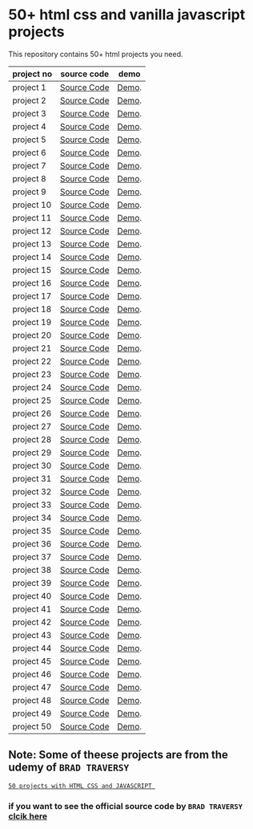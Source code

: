 # 50+ html css and vanilla javascript projects

This repository contains 50+ html projects you need.

|project no|source code|demo|
|---|---|---|
|project 1 |[Source Code](https://github.com/akzain/50htmlprojects/tree/main/project1)| [Demo](https://akzain.github.io/50htmlprojects/project1/index.html). |
|project 2 |[Source Code](https://github.com/akzain/50htmlprojects/tree/main/project2)| [Demo](https://akzain.github.io/50htmlprojects/project2/index.html). |
|project 3 |[Source Code](https://github.com/akzain/50htmlprojects/tree/main/project3)| [Demo](https://akzain.github.io/50htmlprojects/project3/index.html). |
|project 4 |[Source Code](https://github.com/akzain/50htmlprojects/tree/main/project4)| [Demo](https://akzain.github.io/50htmlprojects/project4/index.html). |
|project 5 |[Source Code](https://github.com/akzain/50htmlprojects/tree/main/project5)| [Demo](https://akzain.github.io/50htmlprojects/project5/index.html). |
|project 6 |[Source Code](https://github.com/akzain/50htmlprojects/tree/main/project6)| [Demo](https://akzain.github.io/50htmlprojects/project6/index.html). |
|project 7 |[Source Code](https://github.com/akzain/50htmlprojects/tree/main/project7)| [Demo](https://akzain.github.io/50htmlprojects/project7/index.html). |
|project 8 |[Source Code](https://github.com/akzain/50htmlprojects/tree/main/project8)| [Demo](https://akzain.github.io/50htmlprojects/project8/index.html). |
|project 9 |[Source Code](https://github.com/akzain/50htmlprojects/tree/main/project9)| [Demo](https://akzain.github.io/50htmlprojects/project9/index.html). |
|project 10|[Source Code](https://github.com/akzain/50htmlprojects/tree/main/project10)| [Demo](https://akzain.github.io/50htmlprojects/project10/index.html). |
|project 11|[Source Code](https://github.com/akzain/50htmlprojects/tree/main/project11)| [Demo](https://akzain.github.io/50htmlprojects/project11/index.html). |
|project 12|[Source Code](https://github.com/akzain/50htmlprojects/tree/main/project12)| [Demo](https://akzain.github.io/50htmlprojects/project12/index.html). |
|project 13|[Source Code](https://github.com/akzain/50htmlprojects/tree/main/project13)| [Demo](https://akzain.github.io/50htmlprojects/project13/index.html). |
|project 14|[Source Code](https://github.com/akzain/50htmlprojects/tree/main/project14)| [Demo](https://akzain.github.io/50htmlprojects/project14/index.html). |
|project 15|[Source Code](https://github.com/akzain/50htmlprojects/tree/main/project15)| [Demo](https://akzain.github.io/50htmlprojects/project15/index.html). |
|project 16|[Source Code](https://github.com/akzain/50htmlprojects/tree/main/project16)| [Demo](https://akzain.github.io/50htmlprojects/project16/index.html). |
|project 17|[Source Code](https://github.com/akzain/50htmlprojects/tree/main/project17)| [Demo](https://akzain.github.io/50htmlprojects/project17/index.html). |
|project 18|[Source Code](https://github.com/akzain/50htmlprojects/tree/main/project18)| [Demo](https://akzain.github.io/50htmlprojects/project18/index.html). |
|project 19|[Source Code](https://github.com/akzain/50htmlprojects/tree/main/project19)| [Demo](https://akzain.github.io/50htmlprojects/project19/index.html). |
|project 20|[Source Code](https://github.com/akzain/50htmlprojects/tree/main/project20)| [Demo](https://akzain.github.io/50htmlprojects/project20/index.html). |
|project 21|[Source Code](https://github.com/akzain/50htmlprojects/tree/main/project21)| [Demo](https://akzain.github.io/50htmlprojects/project21/index.html). |
|project 22|[Source Code](https://github.com/akzain/50htmlprojects/tree/main/project22)| [Demo](https://akzain.github.io/50htmlprojects/project22/index.html). |
|project 23|[Source Code](https://github.com/akzain/50htmlprojects/tree/main/project23)| [Demo](https://akzain.github.io/50htmlprojects/project23/index.html). |
|project 24|[Source Code](https://github.com/akzain/50htmlprojects/tree/main/project24)| [Demo](https://akzain.github.io/50htmlprojects/project24/index.html). |
|project 25|[Source Code](https://github.com/akzain/50htmlprojects/tree/main/project25)| [Demo](https://akzain.github.io/50htmlprojects/project25/index.html). |
|project 26|[Source Code](https://github.com/akzain/50htmlprojects/tree/main/project26)| [Demo](https://akzain.github.io/50htmlprojects/project26/index.html). |
|project 27|[Source Code](https://github.com/akzain/50htmlprojects/tree/main/project27)| [Demo](https://akzain.github.io/50htmlprojects/project27/index.html). |
|project 28|[Source Code](https://github.com/akzain/50htmlprojects/tree/main/project28)| [Demo](https://akzain.github.io/50htmlprojects/project28/index.html). |
|project 29|[Source Code](https://github.com/akzain/50htmlprojects/tree/main/project29)| [Demo](https://akzain.github.io/50htmlprojects/project29/index.html). |
|project 30|[Source Code](https://github.com/akzain/50htmlprojects/tree/main/project30)| [Demo](https://akzain.github.io/50htmlprojects/project30/index.html). |
|project 31|[Source Code](https://github.com/akzain/50htmlprojects/tree/main/project31)| [Demo](https://akzain.github.io/50htmlprojects/project31/index.html). |
|project 32|[Source Code](https://github.com/akzain/50htmlprojects/tree/main/project32)| [Demo](https://akzain.github.io/50htmlprojects/project32/index.html). |
|project 33|[Source Code](https://github.com/akzain/50htmlprojects/tree/main/project33)| [Demo](https://akzain.github.io/50htmlprojects/project33/index.html). |
|project 34|[Source Code](https://github.com/akzain/50htmlprojects/tree/main/project34)| [Demo](https://akzain.github.io/50htmlprojects/project34/index.html). |
|project 35|[Source Code](https://github.com/akzain/50htmlprojects/tree/main/project35)| [Demo](https://akzain.github.io/50htmlprojects/project35/index.html). |
|project 36|[Source Code](https://github.com/akzain/50htmlprojects/tree/main/project36)| [Demo](https://akzain.github.io/50htmlprojects/project36/index.html). |
|project 37|[Source Code](https://github.com/akzain/50htmlprojects/tree/main/project37)| [Demo](https://akzain.github.io/50htmlprojects/project37/index.html). |
|project 38|[Source Code](https://github.com/akzain/50htmlprojects/tree/main/project38)| [Demo](https://akzain.github.io/50htmlprojects/project38/index.html). |
|project 39|[Source Code](https://github.com/akzain/50htmlprojects/tree/main/project30)| [Demo](https://akzain.github.io/50htmlprojects/project39/index.html). |
|project 40|[Source Code](https://github.com/akzain/50htmlprojects/tree/main/project40)| [Demo](https://akzain.github.io/50htmlprojects/project40/index.html). |
|project 41|[Source Code](https://github.com/akzain/50htmlprojects/tree/main/project4q)| [Demo](https://akzain.github.io/50htmlprojects/project41/index.html). |
|project 42|[Source Code](https://github.com/akzain/50htmlprojects/tree/main/project42)| [Demo](https://akzain.github.io/50htmlprojects/project42/index.html). |
|project 43|[Source Code](https://github.com/akzain/50htmlprojects/tree/main/project43)| [Demo](https://akzain.github.io/50htmlprojects/project43/index.html). |
|project 44|[Source Code](https://github.com/akzain/50htmlprojects/tree/main/project44)| [Demo](https://akzain.github.io/50htmlprojects/project44/index.html). |
|project 45|[Source Code](https://github.com/akzain/50htmlprojects/tree/main/project45)| [Demo](https://akzain.github.io/50htmlprojects/project45/index.html). |
|project 46|[Source Code](https://github.com/akzain/50htmlprojects/tree/main/project46)| [Demo](https://akzain.github.io/50htmlprojects/project46/index.html). |
|project 47|[Source Code](https://github.com/akzain/50htmlprojects/tree/main/project47)| [Demo](https://akzain.github.io/50htmlprojects/project47/index.html). |
|project 48|[Source Code](https://github.com/akzain/50htmlprojects/tree/main/project48)| [Demo](https://akzain.github.io/50htmlprojects/project48/index.html). |
|project 49|[Source Code](https://github.com/akzain/50htmlprojects/tree/main/project49)| [Demo](https://akzain.github.io/50htmlprojects/project49/index.html). |
|project 50|[Source Code](https://github.com/akzain/50htmlprojects/tree/main/project50)| [Demo](https://akzain.github.io/50htmlprojects/project50/index.html). |

## Note: Some of theese projects  are from the udemy of `BRAD TRAVERSY` 
[``50 projects with HTML CSS and JAVASCRIPT ``](https://www.udemy.com/course/50-projects-50-days/)

### if you want to see the official source code by ``BRAD TRAVERSY`` [clcik here](https://github.com/bradtraversy/50projects50days/)